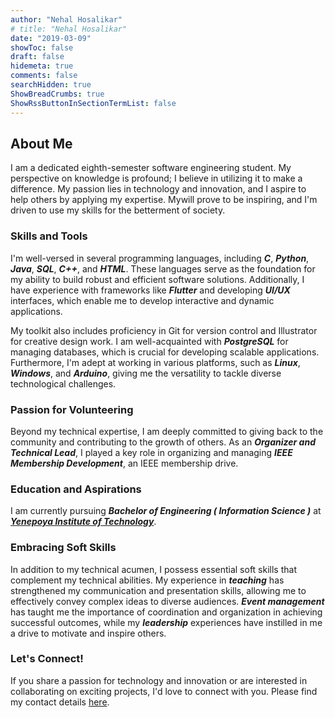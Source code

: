 ```yaml
---
author: "Nehal Hosalikar"
# title: "Nehal Hosalikar"
date: "2019-03-09"
showToc: false
draft: false
hidemeta: true
comments: false
searchHidden: true
ShowBreadCrumbs: true
ShowRssButtonInSectionTermList: false
---
```


## About Me

I am a dedicated eighth-semester software engineering student. My perspective on knowledge is profound; I believe in utilizing it to make a difference. My passion lies in technology and innovation, and I aspire to help others by applying my expertise. Mywill prove to be inspiring, and I'm driven to use my skills for the betterment of society.

### Skills and Tools

I'm well-versed in several programming languages, including ***C***, ***Python***, ***Java***, ***SQL***, ***C++***, and ***HTML***. These languages serve as the foundation for my ability to build robust and efficient software solutions. Additionally, I have experience with frameworks like ***Flutter*** and developing ***UI/UX*** interfaces, which enable me to develop interactive and dynamic applications.

My toolkit also includes proficiency in Git for version control and Illustrator for creative design work. I am well-acquainted with ***PostgreSQL*** for managing databases, which is crucial for developing scalable applications. Furthermore, I'm adept at working in various platforms, such as ***Linux***, ***Windows***, and ***Arduino***, giving me the versatility to tackle diverse technological challenges.

### Passion for Volunteering

Beyond my technical expertise, I am deeply committed to giving back to the community and contributing to the growth of others. As an ***Organizer and Technical Lead***, I played a key role in organizing and managing ***IEEE Membership Development***, an IEEE membership drive.

### Education and Aspirations

I am currently pursuing ***Bachelor of Engineering ( Information Science )*** at [***Yenepoya
Institute of Technology***](https://www.yit.edu.in/).

### Embracing Soft Skills

In addition to my technical acumen, I possess essential soft skills that complement my technical abilities. My experience in ***teaching*** has strengthened my communication and presentation skills, allowing me to effectively convey complex ideas to diverse audiences. ***Event management*** has taught me the importance of coordination and organization in achieving successful outcomes, while my ***leadership*** experiences have instilled in me a drive to motivate and inspire others.

### Let's Connect!

If you share a passion for technology and innovation or are interested in collaborating on exciting projects, I'd love to connect with you. Please find my contact details [here](/).
